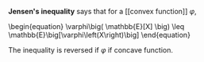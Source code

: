 **Jensen's inequality** says that for a [[convex function]] $\varphi$, 

\begin{equation}
\varphi\big( \mathbb{E}[X] \big) \leq \mathbb{E}\big[\varphi\left(X\right)\big]
\end{equation}

The inequality is reversed if $\varphi$ if concave function.